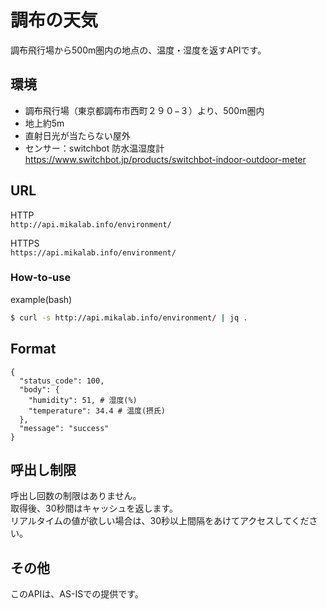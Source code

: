 # 調布の天気
調布飛行場から500m圏内の地点の、温度・湿度を返すAPIです。

## 環境
- 調布飛行場（東京都調布市西町２９０−３）より、500m圏内
- 地上約5m
- 直射日光が当たらない屋外
- センサー：switchbot 防水温湿度計  
https://www.switchbot.jp/products/switchbot-indoor-outdoor-meter

## URL
HTTP  
``http://api.mikalab.info/environment/``

HTTPS  
``https://api.mikalab.info/environment/``

### How-to-use
example(bash)
``` bash
$ curl -s http://api.mikalab.info/environment/ | jq .
```

## Format
```
{
  "status_code": 100,
  "body": {
    "humidity": 51, # 湿度(%)
    "temperature": 34.4 # 温度(摂氏)
  },
  "message": "success"
}
```

## 呼出し制限
呼出し回数の制限はありません。  
取得後、30秒間はキャッシュを返します。  
リアルタイムの値が欲しい場合は、30秒以上間隔をあけてアクセスしてください。

## その他
このAPIは、AS-ISでの提供です。